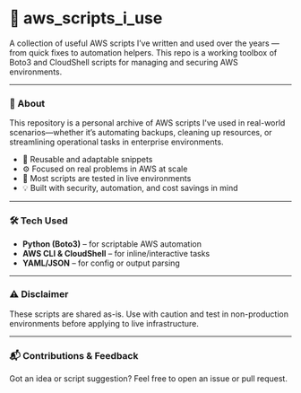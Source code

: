# 🧰 aws_scripts_i_use

A collection of useful AWS scripts I’ve written and used over the years — from quick fixes to automation helpers. This repo is a working toolbox of Boto3 and CloudShell scripts for managing and securing AWS environments.

---

### 📝 About

This repository is a personal archive of AWS scripts I've used in real-world scenarios—whether it’s automating backups, cleaning up resources, or streamlining operational tasks in enterprise environments.  

- 🔁 Reusable and adaptable snippets  
- ⚙️ Focused on real problems in AWS at scale  
- 🧪 Most scripts are tested in live environments  
- 💡 Built with security, automation, and cost savings in mind  

---

### 🛠️ Tech Used

- **Python (Boto3)** – for scriptable AWS automation  
- **AWS CLI & CloudShell** – for inline/interactive tasks  
- **YAML/JSON** – for config or output parsing  

---

### ⚠️ Disclaimer

These scripts are shared as-is. Use with caution and test in non-production environments before applying to live infrastructure.

---

### 📬 Contributions & Feedback

Got an idea or script suggestion? Feel free to open an issue or pull request.
